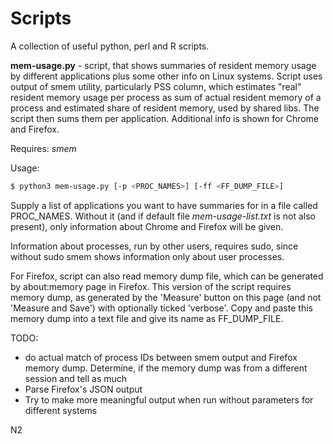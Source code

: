 # Scripts

A collection of useful python, perl and R scripts. 

**mem-usage.py** - script, that shows summaries of resident memory usage by different applications plus some other info on Linux systems. Script uses output of smem utility, particularly PSS column, which estimates "real" resident memory usage per process as sum of actual resident memory of a process and estimated share of resident memory, used by shared libs. The script then sums them per application. Additional info is shown for Chrome and Firefox.

Requires: *smem*

Usage:
```sh
$ python3 mem-usage.py [-p <PROC_NAMES>] [-ff <FF_DUMP_FILE>]
```

Supply a list of applications you want to have summaries for in a file called PROC_NAMES. Without it (and if default file *mem-usage-list.txt* is not also present), only information about Chrome and Firefox will be given. 

Information about processes, run by other users, requires sudo, since without sudo smem shows information only about user processes.

For Firefox, script can also read memory dump file, which can be generated by about:memory page in Firefox. This version of the script requires memory dump, as generated by the 'Measure' button on this page (and not 'Measure and Save') with optionally ticked 'verbose'. Copy and paste this memory dump into a text file and give its name as FF_DUMP_FILE. 

TODO:
- do actual match of process IDs between smem output and Firefox memory dump. Determine, if the memory dump was from a different session and tell as much
- Parse Firefox's JSON output
- Try to make more meaningful output when run without parameters for different systems

N2
